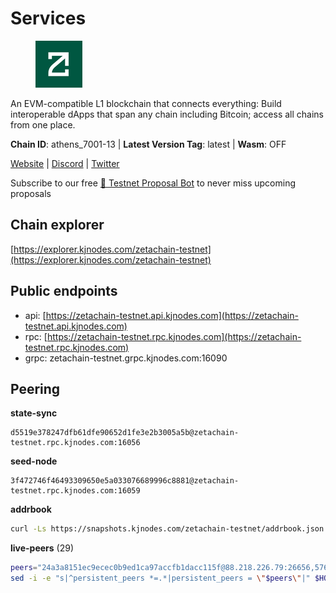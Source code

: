 # Services

<figure><img src="https://raw.githubusercontent.com/kj89/cosmos-images/main/logos/zetachain.png" alt=""><figcaption></figcaption></figure>

An EVM-compatible L1 blockchain that connects everything:  Build interoperable dApps that span any chain including Bitcoin; access all chains from one place.

**Chain ID**: athens_7001-13 | **Latest Version Tag**: latest | **Wasm**: OFF

[Website](https://www.zetachain.com) | [Discord](https://discord.gg/zetachain) | [Twitter](https://twitter.com/zetablockchain)



Subscribe to our free [🤖 Testnet Proposal Bot](https://t.me/kjnodes_testnet_proposal_bot) to never miss upcoming proposals


## Chain explorer
[https://explorer.kjnodes.com/zetachain-testnet](https://explorer.kjnodes.com/zetachain-testnet)

## Public endpoints

* api: [https://zetachain-testnet.api.kjnodes.com](https://zetachain-testnet.api.kjnodes.com)
* rpc: [https://zetachain-testnet.rpc.kjnodes.com](https://zetachain-testnet.rpc.kjnodes.com)
* grpc: zetachain-testnet.grpc.kjnodes.com:16090

## Peering

**state-sync**

```text
d5519e378247dfb61dfe90652d1fe3e2b3005a5b@zetachain-testnet.rpc.kjnodes.com:16056
```

**seed-node**

```text
3f472746f46493309650e5a033076689996c8881@zetachain-testnet.rpc.kjnodes.com:16059
```

**addrbook**
```bash
curl -Ls https://snapshots.kjnodes.com/zetachain-testnet/addrbook.json > $HOME/.zetacored/config/addrbook.json
```

**live-peers** (29)
```bash
peers="24a3a8151ec9ecec0b9ed1ca97accfb1dacc115f@88.218.226.79:26656,57693a9bce3ffb5d6023a161ac9f744ac09a2329@162.19.240.28:26656,d69a1868b953aceeeaaa2055f0af22c164774500@54.236.217.236:26656,af58c82b5f4d2268e0b8ca9150190e438c07d90d@34.239.99.239:26656,a6090cdf3ff4bdc428ba89c4f622ec1b3490e338@18.143.71.236:26656,eb43c24b45bdc2db8f7dbd574b64b6ef21e65298@78.46.45.174:26656,59b43cb110b5e1efb4d7ea2e91e27457570622b7@49.12.236.218:36656,809c1bdb33c162fdc380372523ccd58131368380@54.77.180.134:26656,53fd7e439b03318cb42531717ae324eb7f89084c@65.21.239.25:26656,a918d08544b5f4e0a9eb20bf91f343eb71b6d5ee@164.90.181.99:26656,af10c27ac4539b6c7f593013267d25797cf68ff2@54.187.106.246:26656,983972c8d76558b5f0150cd6bffc10ce4f608e4c@65.21.236.163:26656,9c26260b0148376d2343c4c8c2e2bd7f3f498cd4@35.162.231.114:26656,66338a18a755a0c780b011f012ff142ebaa8fa56@44.236.174.26:26656,4226fcb3b3809c00bc56283063fc52fa4bfc9a17@18.210.106.52:26656,bc172d609b49146ca63ea47c0f7e1f04fa4a7458@44.226.121.184:26656,7581f6a7b3913b900f172633df4e555342b350b1@202.8.10.137:26656,b96c038643c08373535956e3505a5aa955fadb0a@54.254.133.239:26656,32da15cebf6d8f2a5676d14e587592ab37aa271d@54.210.102.215:26656,51405784f4a8376134a68cf350c0213f0830bf51@3.211.83.113:26656,fc5316e6ada821627224a5efa2abb9d9a9c6c8f4@52.49.116.66:26656,55d9651de8e1f15953b9adb5ba4f4816b94fc32d@34.240.40.173:26656,d73641538d631674ab1141ec0326a9d41a4660a6@34.199.35.194:26656,fe8a706ce2538ba81429f89a1bfd28f4e39e9b7d@13.228.103.187:26656,828a6e980767d83ee0d6eb798f6cadbad6446566@31.132.165.22:26756,d21b103628b0d5d824bbe81b809d8dc457bd2059@65.109.92.79:14656,038234610497601373b1d27e27251674c6c81df7@3.218.170.198:26656,853c46d580fe0673aba2b72b4b93b9d156b882fb@52.42.64.63:26656,d5519e378247dfb61dfe90652d1fe3e2b3005a5b@65.109.68.190:16056"
sed -i -e "s|^persistent_peers *=.*|persistent_peers = \"$peers\"|" $HOME/.zetacored/config/config.toml
```

